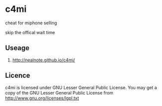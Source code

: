 c4mi
====

cheat for miphone selling

skip the offical wait time

Useage
-----
1. http://nealnote.github.io/c4mi/

Licence
-------
c4mi is licensed under GNU Lesser General Public License.
You may get a copy of the GNU Lesser General Public License from
http://www.gnu.org/licenses/lgpl.txt
